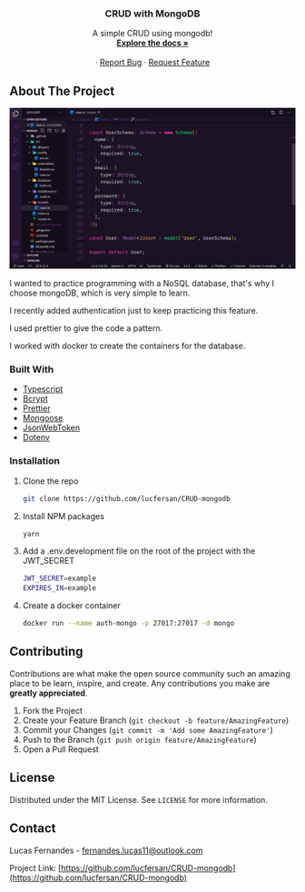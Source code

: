 <p align="center">
  <h3 align="center">CRUD with MongoDB</h3>

  <p align="center">
    A simple CRUD using mongodb!
    <br />
    <a href="https://github.com/lucfersan/CRUD-mongodb"><strong>Explore the docs »</strong></a>
    <br />
    <br />
    ·
    <a href="https://github.com/lucfersan/CRUD-mongodb/issues">Report Bug</a>
    ·
    <a href="https://github.com/lucfersan/CRUD-mongodb/issues">Request Feature</a>
  </p>
</p>

## About The Project

![CRUD with MongoDB](.github/auth-mongo.png)

I wanted to practice programming with a NoSQL database, that's why I choose mongoDB, which is very simple to learn.

I recently added authentication just to keep practicing this feature.

I used prettier to give the code a pattern.

I worked with docker to create the containers for the database.

### Built With

- [Typescript](https://www.typescriptlang.org/)
- [Bcrypt](https://www.npmjs.com/package/bcrypt)
- [Prettier](https://prettier.io/)
- [Mongoose](https://mongoosejs.com/)
- [JsonWebToken](https://www.npmjs.com/package/jsonwebtoken)
- [Dotenv](https://www.npmjs.com/package/dotenv)

### Installation

1. Clone the repo
   ```sh
   git clone https://github.com/lucfersan/CRUD-mongodb
   ```
2. Install NPM packages
   ```sh
   yarn
   ```
3. Add a .env.development file on the root of the project with the JWT_SECRET
   ```sh
   JWT_SECRET=example
   EXPIRES_IN=example
   ```
4. Create a docker container
   ```sh
   docker run --name auth-mongo -p 27017:27017 -d mongo
   ```

## Contributing

Contributions are what make the open source community such an amazing place to be learn, inspire, and create. Any contributions you make are **greatly appreciated**.

1. Fork the Project
2. Create your Feature Branch (`git checkout -b feature/AmazingFeature`)
3. Commit your Changes (`git commit -m 'Add some AmazingFeature'`)
4. Push to the Branch (`git push origin feature/AmazingFeature`)
5. Open a Pull Request

## License

Distributed under the MIT License. See `LICENSE` for more information.

## Contact

Lucas Fernandes - fernandes.lucas11@outlook.com

Project Link: [https://github.com/lucfersan/CRUD-mongodb](https://github.com/lucfersan/CRUD-mongodb)

